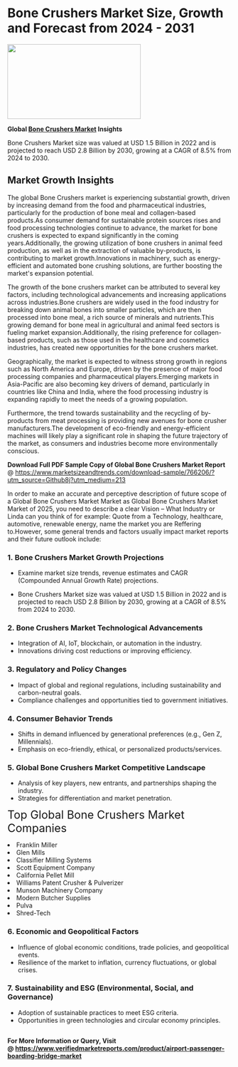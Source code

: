 <H1>Bone Crushers Market Size, Growth and Forecast from 2024 - 2031</H1><img class="aligncenter size-medium wp-image-584254" src="https://thirdeyenews.in/wp-content/uploads/2024/09/Global-Market-Research-300x168.jpeg" alt="" width="300" height="168" /><p><strong>Global&nbsp;<a href="https://www.marketsizeandtrends.com/download-sample/766206/?utm_source=Github8j?utm_medium=213">Bone Crushers Market</a> Insights</strong></p><p>Bone Crushers Market size was valued at USD 1.5 Billion in 2022 and is projected to reach USD 2.8 Billion by 2030, growing at a CAGR of 8.5% from 2024 to 2030.</p><p><h2>Market Growth Insights</h2> <p>The global Bone Crushers market is experiencing substantial growth, driven by increasing demand from the food and pharmaceutical industries, particularly for the production of bone meal and collagen-based products.As consumer demand for sustainable protein sources rises and food processing technologies continue to advance, the market for bone crushers is expected to expand significantly in the coming years.Additionally, the growing utilization of bone crushers in animal feed production, as well as in the extraction of valuable by-products, is contributing to market growth.Innovations in machinery, such as energy-efficient and automated bone crushing solutions, are further boosting the market's expansion potential.</p> <p>The growth of the bone crushers market can be attributed to several key factors, including technological advancements and increasing applications across industries.Bone crushers are widely used in the food industry for breaking down animal bones into smaller particles, which are then processed into bone meal, a rich source of minerals and nutrients.This growing demand for bone meal in agricultural and animal feed sectors is fueling market expansion.Additionally, the rising preference for collagen-based products, such as those used in the healthcare and cosmetics industries, has created new opportunities for the bone crushers market.</p> <p>Geographically, the market is expected to witness strong growth in regions such as North America and Europe, driven by the presence of major food processing companies and pharmaceutical players.Emerging markets in Asia-Pacific are also becoming key drivers of demand, particularly in countries like China and India, where the food processing industry is expanding rapidly to meet the needs of a growing population.</p> <p>Furthermore, the trend towards sustainability and the recycling of by-products from meat processing is providing new avenues for bone crusher manufacturers.The development of eco-friendly and energy-efficient machines will likely play a significant role in shaping the future trajectory of the market, as consumers and industries become more environmentally conscious.</p> <p><span class=""><strong>Download Full PDF Sample Copy of Global Bone Crushers Market Report</strong> @ <a href="https://www.marketsizeandtrends.com/download-sample/766206/?utm_source=Github8j?utm_medium=213" target="_blank">https://www.marketsizeandtrends.com/download-sample/766206/?utm_source=Github8j?utm_medium=213</a></span></p><p>In order to make an accurate and perceptive description of future scope of a Global&nbsp;Bone Crushers Market Market as Global&nbsp;Bone Crushers Market Market of 2025, you need to describe a clear Vision &ndash; What Industry or Linda can you think of for example: Quote from a Technology, healthcare, automotive, renewable energy, name the market you are Reffering to.However, some general trends and factors usually impact market reports and their future outlook include:</p><h3>1.&nbsp;<strong>Bone Crushers Market Growth Projections</strong></h3><ul><li>Examine market size trends, revenue estimates and CAGR (Compounded Annual Growth Rate) projections.</li><li><p>Bone Crushers Market size was valued at USD 1.5 Billion in 2022 and is projected to reach USD 2.8 Billion by 2030, growing at a CAGR of 8.5% from 2024 to 2030.</p></li></ul><h3>2.&nbsp;<strong>Bone Crushers Market Technological Advancements</strong></h3><ul><li>Integration of AI, IoT, blockchain, or automation in the industry.</li><li>Innovations driving cost reductions or improving efficiency.</li></ul><h3>3.&nbsp;<strong>Regulatory and Policy Changes</strong></h3><ul><li>Impact of global and regional regulations, including sustainability and carbon-neutral goals.</li><li>Compliance challenges and opportunities tied to government initiatives.</li></ul><h3>4.&nbsp;<strong>Consumer Behavior Trends</strong></h3><ul><li>Shifts in demand influenced by generational preferences (e.g., Gen Z, Millennials).</li><li>Emphasis on eco-friendly, ethical, or personalized products/services.</li></ul><h3>5.&nbsp;<strong>Global Bone Crushers Market Competitive Landscape</strong></h3><ul><li>Analysis of key players, new entrants, and partnerships shaping the industry.</li><li>Strategies for differentiation and market penetration.</li></ul><p data-pm-slice="1 1 []"><span style="color: inherit; font-family: inherit; font-size: 25px;">Top Global Bone Crushers Market Companies</span></p><div class="" data-test-id=""><p><li>Franklin Miller</li><li> Glen Mills</li><li> Classifier Milling Systems</li><li> Scott Equipment Company</li><li> California Pellet Mill</li><li> Williams Patent Crusher & Pulverizer</li><li> Munson Machinery Company</li><li> Modern Butcher Supplies</li><li> Pulva</li><li> Shred-Tech</li></p></div><h3>6.&nbsp;<strong>Economic and Geopolitical Factors</strong></h3><ul><li>Influence of global economic conditions, trade policies, and geopolitical events.</li><li>Resilience of the market to inflation, currency fluctuations, or global crises.</li></ul><h3>7.&nbsp;<strong>Sustainability and ESG (Environmental, Social, and Governance)</strong></h3><ul><li>Adoption of sustainable practices to meet ESG criteria.</li><li>Opportunities in green technologies and circular economy principles.</li></ul><h2><strong style="font-size: 14px;">For More Information or Query, Visit @&nbsp;</strong><a style="background-color: #ffffff; font-size: 14px;" href="https://www.marketsizeandtrends.com/report/bone-crushers-market/" target="_blank">https://www.verifiedmarketreports.com/product/airport-passenger-boarding-bridge-market</a></h2>